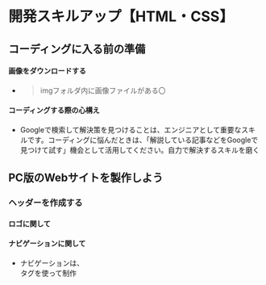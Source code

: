 # 開発スキルアップ【HTML・CSS】
## コーディングに入る前の準備
#### 画像をダウンロードする
 - >imgフォルダ内に画像ファイルがある〇
#### コーディングする際の心構え
 - Googleで検索して解決策を見つけることは、エンジニアとして重要なスキルです。コーディングに悩んだときは、「解説している記事などをGoogleで見つけて試す」機会として活用してください。自力で解決するスキルを磨く
## PC版のWebサイトを製作しよう
### ヘッダーを作成する
#### ロゴに関して
#### ナビゲーションに関して
  - ナビゲーションは、<nav>タグを使って制作

